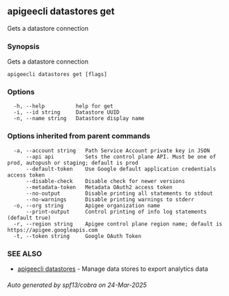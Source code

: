 ## apigeecli datastores get

Gets a datastore connection

### Synopsis

Gets a datastore connection

```
apigeecli datastores get [flags]
```

### Options

```
  -h, --help          help for get
  -i, --id string     Datastore UUID
  -n, --name string   Datastore display name
```

### Options inherited from parent commands

```
  -a, --account string   Path Service Account private key in JSON
      --api api          Sets the control plane API. Must be one of prod, autopush or staging; default is prod
      --default-token    Use Google default application credentials access token
      --disable-check    Disable check for newer versions
      --metadata-token   Metadata OAuth2 access token
      --no-output        Disable printing all statements to stdout
      --no-warnings      Disable printing warnings to stderr
  -o, --org string       Apigee organization name
      --print-output     Control printing of info log statements (default true)
  -r, --region string    Apigee control plane region name; default is https://apigee.googleapis.com
  -t, --token string     Google OAuth Token
```

### SEE ALSO

* [apigeecli datastores](apigeecli_datastores.md)	 - Manage data stores to export analytics data

###### Auto generated by spf13/cobra on 24-Mar-2025
